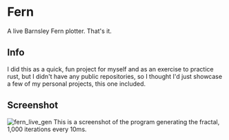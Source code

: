 # Fern
A live Barnsley Fern plotter. That's it.

## Info
I did this as a quick, fun project for myself and as an exercise to practice rust, 
but I didn't have any public repositories, so I thought I'd just 
showcase a few of my personal projects, this one included. 

## Screenshot
![fern_live_gen](https://user-images.githubusercontent.com/57567946/115565145-69a4f580-a2b9-11eb-968c-5edbb2e859b2.png)
This is a screenshot of the program generating the fractal, 1,000 iterations every 10ms.
